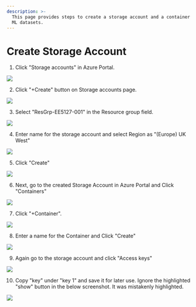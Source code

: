 ```yaml
---
description: >-
  This page provides steps to create a storage account and a container to store
  ML datasets.
---
```


# Create Storage Account

1. Click "Storage accounts" in Azure Portal.

![](https://ajeuwbhvhr.cloudimg.io/colony-recorder.s3.amazonaws.com/files/2023-03-09/57c3b604-63f1-4fe5-9d05-a1f047976ed8/File.jpeg?tl\_px=193,0\&br\_px=939,420\&sharp=0.8\&width=560\&wat\_scale=50\&wat=1\&wat\_opacity=0.7\&wat\_gravity=northwest\&wat\_url=https://colony-labs-public.s3.us-east-2.amazonaws.com/images/watermarks/watermark\_default.png\&wat\_pad=262,106)

2. Click "+Create" button on Storage accounts  page.

![](https://ajeuwbhvhr.cloudimg.io/colony-recorder.s3.amazonaws.com/files/2023-03-09/b7418a7e-7aef-4cbf-a035-51d34cf02bd7/File.jpeg?tl\_px=0,0\&br\_px=746,420\&sharp=0.8\&width=560\&wat\_scale=50\&wat=1\&wat\_opacity=0.7\&wat\_gravity=northwest\&wat\_url=https://colony-labs-public.s3.us-east-2.amazonaws.com/images/watermarks/watermark\_default.png\&wat\_pad=19,98)

3. Select "ResGrp-EE5127-001" in the Resource group field.

![](https://ajeuwbhvhr.cloudimg.io/colony-recorder.s3.amazonaws.com/files/2023-03-09/c295115e-33ba-4da5-8cc8-7c0b1ecdfe05/File.jpeg?tl\_px=0,159\&br\_px=746,579\&sharp=0.8\&width=560\&wat\_scale=50\&wat=1\&wat\_opacity=0.7\&wat\_gravity=northwest\&wat\_url=https://colony-labs-public.s3.us-east-2.amazonaws.com/images/watermarks/watermark\_default.png\&wat\_pad=255,139)

4. Enter name for the storage account and select Region as "(Europe) UK West"

![](https://ajeuwbhvhr.cloudimg.io/colony-recorder.s3.amazonaws.com/files/2023-03-09/bdd718d4-f3bd-4033-ba3c-6ff4a638bf45/File.jpeg?tl\_px=0,193\&br\_px=746,613\&sharp=0.8\&width=560\&wat\_scale=50\&wat=1\&wat\_opacity=0.7\&wat\_gravity=northwest\&wat\_url=https://colony-labs-public.s3.us-east-2.amazonaws.com/images/watermarks/watermark\_default.png\&wat\_pad=246,183)

5. Click "Create"

![](https://ajeuwbhvhr.cloudimg.io/colony-recorder.s3.amazonaws.com/files/2023-03-09/b0cb2b71-523c-4fcc-8581-c54d05c9bd16/File.jpeg?tl\_px=0,193\&br\_px=746,613\&sharp=0.8\&width=560\&wat\_scale=50\&wat=1\&wat\_opacity=0.7\&wat\_gravity=northwest\&wat\_url=https://colony-labs-public.s3.us-east-2.amazonaws.com/images/watermarks/watermark\_default.png\&wat\_pad=51,271)

6. &#x20;Next, go to the created Storage Account in Azure Portal and Click "Containers"

![](https://ajeuwbhvhr.cloudimg.io/colony-recorder.s3.amazonaws.com/files/2023-03-09/eef4abf2-40a2-4236-a157-f51399ed3205/File.jpeg?tl\_px=0,193\&br\_px=746,613\&sharp=0.8\&width=560\&wat\_scale=50\&wat=1\&wat\_opacity=0.7\&wat\_gravity=northwest\&wat\_url=https://colony-labs-public.s3.us-east-2.amazonaws.com/images/watermarks/watermark\_default.png\&wat\_pad=55,207)

7. Click "+Container".

![](https://ajeuwbhvhr.cloudimg.io/colony-recorder.s3.amazonaws.com/files/2023-03-09/d5dc1a92-17f1-49bd-8062-c2856f96b753/File.jpeg?tl\_px=0,0\&br\_px=746,420\&sharp=0.8\&width=560\&wat\_scale=50\&wat=1\&wat\_opacity=0.7\&wat\_gravity=northwest\&wat\_url=https://colony-labs-public.s3.us-east-2.amazonaws.com/images/watermarks/watermark\_default.png\&wat\_pad=240,94)

8. Enter a name for the Container and Click "Create"

![](https://ajeuwbhvhr.cloudimg.io/colony-recorder.s3.amazonaws.com/files/2023-03-09/91a74d4b-6a7b-4cae-9579-6067a489a04c/File.jpeg?tl\_px=273,10\&br\_px=1019,430\&sharp=0.8\&width=560\&wat\_scale=50\&wat=1\&wat\_opacity=0.7\&wat\_gravity=northwest\&wat\_url=https://colony-labs-public.s3.us-east-2.amazonaws.com/images/watermarks/watermark\_default.png\&wat\_pad=359,139)

9. Again go to the storage account and click "Access keys"

![](https://ajeuwbhvhr.cloudimg.io/colony-recorder.s3.amazonaws.com/files/2023-03-09/a71f8892-767b-4707-ab76-d30b89c6e7ad/File.jpeg?tl\_px=0,142\&br\_px=746,562\&sharp=0.8\&width=560\&wat\_scale=50\&wat=1\&wat\_opacity=0.7\&wat\_gravity=northwest\&wat\_url=https://colony-labs-public.s3.us-east-2.amazonaws.com/images/watermarks/watermark\_default.png\&wat\_pad=25,139)

10. Copy "key" under "key 1" and save it for later use. Ignore the highlighted "show" button in the below screenshot. It was mistakenly highlighted.&#x20;

![](https://ajeuwbhvhr.cloudimg.io/colony-recorder.s3.amazonaws.com/files/2023-03-09/5898c7d5-e5c9-4f65-8481-fefc6f2e004a/File.jpeg?tl\_px=273,193\&br\_px=1019,613\&sharp=0.8\&width=560\&wat\_scale=50\&wat=1\&wat\_opacity=0.7\&wat\_gravity=northwest\&wat\_url=https://colony-labs-public.s3.us-east-2.amazonaws.com/images/watermarks/watermark\_default.png\&wat\_pad=412,160)
